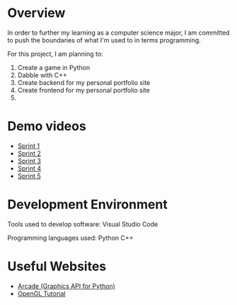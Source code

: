 # Overview

In order to further my learning as a computer science major,
I am committed to push the boundaries of what I'm used to in terms programming.

For this project, I am planning to:
1. Create a game in Python
2. Dabble with C++
3. Create backend for my personal portfolio site
4. Create frontend for my personal portfolio site
5.  

# Demo videos
* [Sprint 1]()
* [Sprint 2](https://youtu.be/U5fhrKRoq8A)
* [Sprint 3]()
* [Sprint 4]()
* [Sprint 5]()

# Development Environment

Tools used to develop software:
Visual Studio Code

Programming languages used:
Python
C++

# Useful Websites

* [Arcade (Graphics API for Python)](https://api.arcade.academy/en/latest/examples/platform_tutorial/index.html)
* [OpenGL Tutorial](https://learnopengl.com/)
